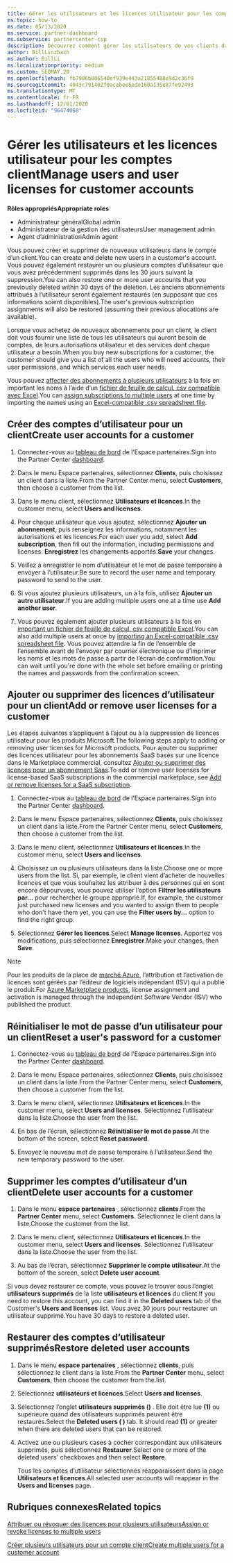 ```yaml
---
title: Gérer les utilisateurs et les licences utilisateur pour les comptes client
ms.topic: how-to
ms.date: 05/13/2020
ms.service: partner-dashboard
ms.subservice: partnercenter-csp
description: Découvrez comment gérer les utilisateurs de vos clients dans l’espace partenaires, tels que créer des comptes d’utilisateur, ajouter ou supprimer des licences utilisateur, réinitialiser les mots de passe utilisateur et supprimer ou restaurer des comptes d’utilisateur.
author: BillLinzbach
ms.author: BillLi
ms.localizationpriority: medium
ms.custom: SEOMAY.20
ms.openlocfilehash: fb7906b006540ef939e443a21855488e9d2c36f9
ms.sourcegitcommit: 4043c791402f0acebee6ede160a135e87fe92493
ms.translationtype: MT
ms.contentlocale: fr-FR
ms.lasthandoff: 12/01/2020
ms.locfileid: "96474068"
---
```

# <a name="manage-users-and-user-licenses-for-customer-accounts"></a><span data-ttu-id="89e64-103">Gérer les utilisateurs et les licences utilisateur pour les comptes client</span><span class="sxs-lookup"><span data-stu-id="89e64-103">Manage users and user licenses for customer accounts</span></span>

<span data-ttu-id="89e64-104">**Rôles appropriés**</span><span class="sxs-lookup"><span data-stu-id="89e64-104">**Appropriate roles**</span></span>

- <span data-ttu-id="89e64-105">Administrateur général</span><span class="sxs-lookup"><span data-stu-id="89e64-105">Global admin</span></span>
- <span data-ttu-id="89e64-106">Administrateur de la gestion des utilisateurs</span><span class="sxs-lookup"><span data-stu-id="89e64-106">User management admin</span></span>
- <span data-ttu-id="89e64-107">Agent d’administration</span><span class="sxs-lookup"><span data-stu-id="89e64-107">Admin agent</span></span>


<span data-ttu-id="89e64-108">Vous pouvez créer et supprimer de nouveaux utilisateurs dans le compte d’un client.</span><span class="sxs-lookup"><span data-stu-id="89e64-108">You can create and delete new users in a customer's account.</span></span> <span data-ttu-id="89e64-109">Vous pouvez également restaurer un ou plusieurs comptes d’utilisateur que vous avez précédemment supprimés dans les 30 jours suivant la suppression.</span><span class="sxs-lookup"><span data-stu-id="89e64-109">You can also restore one or more user accounts that you previously deleted within 30 days of the deletion.</span></span> <span data-ttu-id="89e64-110">Les anciens abonnements attribués à l’utilisateur seront également restaurés (en supposant que ces informations soient disponibles).</span><span class="sxs-lookup"><span data-stu-id="89e64-110">The user's previous subscription assignments will also be restored (assuming their previous allocations are available).</span></span>

<span data-ttu-id="89e64-111">Lorsque vous achetez de nouveaux abonnements pour un client, le client doit vous fournir une liste de tous les utilisateurs qui auront besoin de comptes, de leurs autorisations utilisateur et des services dont chaque utilisateur a besoin.</span><span class="sxs-lookup"><span data-stu-id="89e64-111">When you buy new subscriptions for a customer, the customer should give you a list of all the users who will need accounts, their user permissions, and which services each user needs.</span></span>  

<span data-ttu-id="89e64-112">Vous pouvez [affecter des abonnements à plusieurs utilisateurs](bulk-license-provisioning-for-multiple-users.md) à la fois en important les noms à l’aide d’un [fichier de feuille de calcul. csv compatible avec Excel](adding-multiple-users-to-a-customer-account.md).</span><span class="sxs-lookup"><span data-stu-id="89e64-112">You can [assign subscriptions to multiple users](bulk-license-provisioning-for-multiple-users.md) at one time by importing the names using an [Excel-compatible .csv spreadsheet file](adding-multiple-users-to-a-customer-account.md).</span></span>

<a href="" id="createuseraccounts"></a>

## <a name="create-user-accounts-for-a-customer"></a><span data-ttu-id="89e64-113">Créer des comptes d’utilisateur pour un client</span><span class="sxs-lookup"><span data-stu-id="89e64-113">Create user accounts for a customer</span></span>

1. <span data-ttu-id="89e64-114">Connectez-vous au [tableau de bord](https://partner.microsoft.com/dashboard) de l’Espace partenaires.</span><span class="sxs-lookup"><span data-stu-id="89e64-114">Sign into the Partner Center [dashboard](https://partner.microsoft.com/dashboard).</span></span>

2. <span data-ttu-id="89e64-115">Dans le menu Espace partenaires, sélectionnez **Clients**, puis choisissez un client dans la liste.</span><span class="sxs-lookup"><span data-stu-id="89e64-115">From the Partner Center menu, select **Customers**, then choose a customer from the list.</span></span>

3. <span data-ttu-id="89e64-116">Dans le menu client, sélectionnez **Utilisateurs et licences**.</span><span class="sxs-lookup"><span data-stu-id="89e64-116">In the customer menu, select **Users and licenses**.</span></span>

4. <span data-ttu-id="89e64-117">Pour chaque utilisateur que vous ajoutez, sélectionnez **Ajouter un abonnement**, puis renseignez les informations, notamment les autorisations et les licences.</span><span class="sxs-lookup"><span data-stu-id="89e64-117">For each user you add, select **Add subscription**, then fill out the information, including permissions and licenses.</span></span> <span data-ttu-id="89e64-118">**Enregistrez** les changements apportés.</span><span class="sxs-lookup"><span data-stu-id="89e64-118">**Save** your changes.</span></span>

5. <span data-ttu-id="89e64-119">Veillez à enregistrer le nom d’utilisateur et le mot de passe temporaire à envoyer à l’utilisateur.</span><span class="sxs-lookup"><span data-stu-id="89e64-119">Be sure to record the user name and temporary password to send to the user.</span></span>

6. <span data-ttu-id="89e64-120">Si vous ajoutez plusieurs utilisateurs, un à la fois, utilisez **Ajouter un autre utilisateur**.</span><span class="sxs-lookup"><span data-stu-id="89e64-120">If you are adding multiple users one at a time use **Add another user**.</span></span>

7. <span data-ttu-id="89e64-121">Vous pouvez également ajouter plusieurs utilisateurs à la fois en [important un fichier de feuille de calcul. csv compatible Excel](adding-multiple-users-to-a-customer-account.md).</span><span class="sxs-lookup"><span data-stu-id="89e64-121">You can also add multiple users at once by [importing an Excel-compatible .csv spreadsheet file](adding-multiple-users-to-a-customer-account.md).</span></span> <span data-ttu-id="89e64-122">Vous pouvez attendre la fin de l’ensemble de l’ensemble avant de l’envoyer par courrier électronique ou d’imprimer les noms et les mots de passe à partir de l’écran de confirmation.</span><span class="sxs-lookup"><span data-stu-id="89e64-122">You can wait until you're done with the whole set before emailing or printing the names and passwords from the confirmation screen.</span></span>

<a href="" id="userlicensing"></a>

## <a name="add-or-remove-user-licenses-for-a-customer"></a><span data-ttu-id="89e64-123">Ajouter ou supprimer des licences d’utilisateur pour un client</span><span class="sxs-lookup"><span data-stu-id="89e64-123">Add or remove user licenses for a customer</span></span>

<span data-ttu-id="89e64-124">Les étapes suivantes s’appliquent à l’ajout ou à la suppression de licences utilisateur pour les produits Microsoft.</span><span class="sxs-lookup"><span data-stu-id="89e64-124">The following steps apply to adding or removing user licenses for Microsoft products.</span></span> <span data-ttu-id="89e64-125">Pour ajouter ou supprimer des licences utilisateur pour les abonnements SaaS basés sur une licence dans le Marketplace commercial, consultez [Ajouter ou supprimer des licences pour un abonnement Saas](csp-commercial-marketplace-manage.md#add-or-remove-licenses-for-a-saas-subscription).</span><span class="sxs-lookup"><span data-stu-id="89e64-125">To add or remove user licenses for license-based SaaS subscriptions in the commercial marketplace, see [Add or remove licenses for a SaaS subscription](csp-commercial-marketplace-manage.md#add-or-remove-licenses-for-a-saas-subscription).</span></span>

1. <span data-ttu-id="89e64-126">Connectez-vous au [tableau de bord](https://partner.microsoft.com/dashboard) de l’Espace partenaires.</span><span class="sxs-lookup"><span data-stu-id="89e64-126">Sign into the Partner Center [dashboard](https://partner.microsoft.com/dashboard).</span></span>

2. <span data-ttu-id="89e64-127">Dans le menu Espace partenaires, sélectionnez **Clients**, puis choisissez un client dans la liste.</span><span class="sxs-lookup"><span data-stu-id="89e64-127">From the Partner Center menu, select **Customers**, then choose a customer from the list.</span></span>

3. <span data-ttu-id="89e64-128">Dans le menu client, sélectionnez **Utilisateurs et licences**.</span><span class="sxs-lookup"><span data-stu-id="89e64-128">In the customer menu, select **Users and licenses**.</span></span>

4. <span data-ttu-id="89e64-129">Choisissez un ou plusieurs utilisateurs dans la liste.</span><span class="sxs-lookup"><span data-stu-id="89e64-129">Choose one or more users from the list.</span></span> <span data-ttu-id="89e64-130">Si, par exemple, le client vient d’acheter de nouvelles licences et que vous souhaitez les attribuer à des personnes qui en sont encore dépourvues, vous pouvez utiliser l’option **Filtrer les utilisateurs par...** pour rechercher le groupe approprié.</span><span class="sxs-lookup"><span data-stu-id="89e64-130">If, for example, the customer just purchased new licenses and you wanted to assign them to people who don't have them yet, you can use the **Filter users by...** option to find the right group.</span></span>

5. <span data-ttu-id="89e64-131">Sélectionnez **Gérer les licences**.</span><span class="sxs-lookup"><span data-stu-id="89e64-131">Select **Manage licenses**.</span></span> <span data-ttu-id="89e64-132">Apportez vos modifications, puis sélectionnez **Enregistrer**.</span><span class="sxs-lookup"><span data-stu-id="89e64-132">Make your changes, then **Save**.</span></span>

> [!NOTE]
> <span data-ttu-id="89e64-133">Pour les produits de la place de [marché Azure](csp-commercial-marketplace-manage.md#assign-licenses-and-activate-a-subscription-on-behalf-of-a-customer), l’attribution et l’activation de licences sont gérées par l’éditeur de logiciels indépendant (ISV) qui a publié le produit.</span><span class="sxs-lookup"><span data-stu-id="89e64-133">For [Azure Marketplace products](csp-commercial-marketplace-manage.md#assign-licenses-and-activate-a-subscription-on-behalf-of-a-customer), license assignment and activation is managed through the Independent Software Vendor (ISV) who published the product.</span></span>

<a href="" id="resetpassword"></a>

## <a name="reset-a-users-password-for-a-customer"></a><span data-ttu-id="89e64-134">Réinitialiser le mot de passe d’un utilisateur pour un client</span><span class="sxs-lookup"><span data-stu-id="89e64-134">Reset a user's password for a customer</span></span>

1. <span data-ttu-id="89e64-135">Connectez-vous au [tableau de bord](https://partner.microsoft.com/dashboard) de l’Espace partenaires.</span><span class="sxs-lookup"><span data-stu-id="89e64-135">Sign into the Partner Center [dashboard](https://partner.microsoft.com/dashboard).</span></span>

2. <span data-ttu-id="89e64-136">Dans le menu Espace partenaires, sélectionnez **Clients**, puis choisissez un client dans la liste.</span><span class="sxs-lookup"><span data-stu-id="89e64-136">From the Partner Center menu, select **Customers**, then choose a customer from the list.</span></span>

3.  <span data-ttu-id="89e64-137">Dans le menu client, sélectionnez **Utilisateurs et licences**.</span><span class="sxs-lookup"><span data-stu-id="89e64-137">In the customer menu, select **Users and licenses**.</span></span> <span data-ttu-id="89e64-138">Sélectionnez l’utilisateur dans la liste.</span><span class="sxs-lookup"><span data-stu-id="89e64-138">Choose the user from the list.</span></span>

4.  <span data-ttu-id="89e64-139">En bas de l’écran, sélectionnez **Réinitialiser le mot de passe**.</span><span class="sxs-lookup"><span data-stu-id="89e64-139">At the bottom of the screen, select **Reset password**.</span></span> 

5.  <span data-ttu-id="89e64-140">Envoyez le nouveau mot de passe temporaire à l’utilisateur.</span><span class="sxs-lookup"><span data-stu-id="89e64-140">Send the new temporary password to the user.</span></span>

<a href="" id="deleteuseraccounts"></a>

## <a name="delete-user-accounts-for-a-customer"></a><span data-ttu-id="89e64-141">Supprimer les comptes d’utilisateur d’un client</span><span class="sxs-lookup"><span data-stu-id="89e64-141">Delete user accounts for a customer</span></span>

1.  <span data-ttu-id="89e64-142">Dans le menu **espace partenaires** , sélectionnez **clients**.</span><span class="sxs-lookup"><span data-stu-id="89e64-142">From the **Partner Center** menu, select **Customers**.</span></span> <span data-ttu-id="89e64-143">Sélectionnez le client dans la liste.</span><span class="sxs-lookup"><span data-stu-id="89e64-143">Choose the customer from the list.</span></span>

2.  <span data-ttu-id="89e64-144">Dans le menu client, sélectionnez **Utilisateurs et licences**.</span><span class="sxs-lookup"><span data-stu-id="89e64-144">In the customer menu, select **Users and licenses**.</span></span> <span data-ttu-id="89e64-145">Sélectionnez l’utilisateur dans la liste.</span><span class="sxs-lookup"><span data-stu-id="89e64-145">Choose the user from the list.</span></span>

3.  <span data-ttu-id="89e64-146">Au bas de l’écran, sélectionnez **Supprimer le compte utilisateur**.</span><span class="sxs-lookup"><span data-stu-id="89e64-146">At the bottom of the screen, select **Delete user account**.</span></span>

<span data-ttu-id="89e64-147">Si vous devez restaurer ce compte, vous pouvez le trouver sous l’onglet **utilisateurs supprimés** de la liste **utilisateurs et licences** du client.</span><span class="sxs-lookup"><span data-stu-id="89e64-147">If you need to restore this account, you can find it in the **Deleted users** tab of the Customer's **Users and licenses** list.</span></span> <span data-ttu-id="89e64-148">Vous avez 30 jours pour restaurer un utilisateur supprimé.</span><span class="sxs-lookup"><span data-stu-id="89e64-148">You have 30 days to restore a deleted user.</span></span>

<a href="" id="restoreuseraccounts"></a>

## <a name="restore-deleted-user-accounts"></a><span data-ttu-id="89e64-149">Restaurer des comptes d’utilisateur supprimés</span><span class="sxs-lookup"><span data-stu-id="89e64-149">Restore deleted user accounts</span></span>

1.  <span data-ttu-id="89e64-150">Dans le menu **espace partenaires** , sélectionnez **clients**, puis sélectionnez le client dans la liste.</span><span class="sxs-lookup"><span data-stu-id="89e64-150">From the **Partner Center** menu, select **Customers**, then choose the customer from the list.</span></span>

2.  <span data-ttu-id="89e64-151">Sélectionnez **utilisateurs et licences**.</span><span class="sxs-lookup"><span data-stu-id="89e64-151">Select **Users and licenses**.</span></span>

3.  <span data-ttu-id="89e64-152">Sélectionnez l’onglet **utilisateurs supprimés ()** . Elle doit être lue **(1)** ou supérieure quand des utilisateurs supprimés peuvent être restaurés.</span><span class="sxs-lookup"><span data-stu-id="89e64-152">Select the **Deleted users ( )** tab. It should read **(1)** or greater when there are deleted users that can be restored.</span></span>

4.  <span data-ttu-id="89e64-153">Activez une ou plusieurs cases à cocher correspondant aux utilisateurs supprimés, puis sélectionnez **Restaurer**.</span><span class="sxs-lookup"><span data-stu-id="89e64-153">Select one or more of the deleted users' checkboxes and then select **Restore**.</span></span>

    <span data-ttu-id="89e64-154">Tous les comptes d’utilisateur sélectionnés réapparaissent dans la page **Utilisateurs et licences**.</span><span class="sxs-lookup"><span data-stu-id="89e64-154">All selected user accounts will reappear in the **Users and licenses** page.</span></span>

## <a name="related-topics"></a><span data-ttu-id="89e64-155">Rubriques connexes</span><span class="sxs-lookup"><span data-stu-id="89e64-155">Related topics</span></span>


[<span data-ttu-id="89e64-156">Attribuer ou révoquer des licences pour plusieurs utilisateurs</span><span class="sxs-lookup"><span data-stu-id="89e64-156">Assign or revoke licenses to multiple users</span></span>](bulk-license-provisioning-for-multiple-users.md)

[<span data-ttu-id="89e64-157">Créer plusieurs utilisateurs pour un compte client</span><span class="sxs-lookup"><span data-stu-id="89e64-157">Create multiple users for a customer account</span></span>](adding-multiple-users-to-a-customer-account.md)